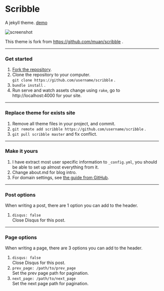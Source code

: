Scribble
========

A jekyll theme. [demo](http://chloerei.com/scribble/2013/10/11/placeholder-post/)
<br />

![screenshot](http://scribble.muan.co/images/screenshot.png)

This theme is fork from https://github.com/muan/scribble .

---

### Get started

1. [Fork the repository](https://github.com/chloerei/scribble/fork).
2. Clone the repository to your computer.<br /> `git clone https://github.com/username/scribble` .
3. `bundle install` .
4. Run serve and watch assets change using `rake`, go to http://localhost:4000 for your site.

---

### Replace theme for exists site

1. Remove all theme files in your project, and commit.
2. `git remote add scribble https://github.com/username/scribble` .
3. `git pull scribble master` and fix conflict.

---

### Make it yours

1. I have extract most user specific information to `_config.yml`, you should be able to set up almost everything from it.
2. Change about.md for blog intro.
3. For domain settings, see [the guide from GitHub](https://help.github.com/articles/setting-up-a-custom-domain-with-pages).

---

### Post options

When writing a post, there are 1 option you can add to the header.

1. `disqus: false`<br />
   Close Disqus for this post.

---

### Page options

When writing a page, there are 3 options you can add to the header.

1. `disqus: false`<br />
   Close Disqus for this post.
2. `prev_page: /path/to/prev_page`<br />
   Set the prev page path for pagination.
3. `next_page: /path/to/next_page`<br />
   Set the next page path for pagination.
